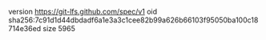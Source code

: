 version https://git-lfs.github.com/spec/v1
oid sha256:7c91d1d44dbdadf6a1e3a3c1cee82b99a626b66103f95050ba100c18714e36ed
size 5965
